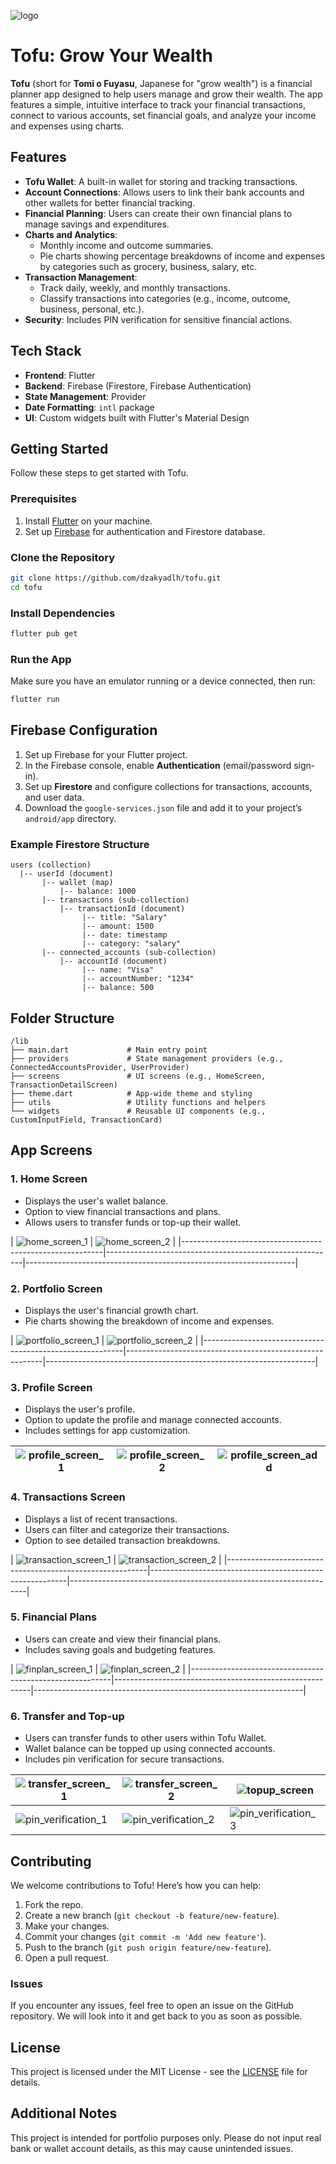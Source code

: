 ![logo](assets/images/tofu.png)

# Tofu: Grow Your Wealth

**Tofu** (short for **Tomi o Fuyasu**, Japanese for "grow wealth") is a financial planner app designed to help users manage and grow their wealth. The app features a simple, intuitive interface to track your financial transactions, connect to various accounts, set financial goals, and analyze your income and expenses using charts.

## Features

- **Tofu Wallet**: A built-in wallet for storing and tracking transactions.
- **Account Connections**: Allows users to link their bank accounts and other wallets for better financial tracking.
- **Financial Planning**: Users can create their own financial plans to manage savings and expenditures.
- **Charts and Analytics**:
  - Monthly income and outcome summaries.
  - Pie charts showing percentage breakdowns of income and expenses by categories such as grocery, business, salary, etc.
- **Transaction Management**:
  - Track daily, weekly, and monthly transactions.
  - Classify transactions into categories (e.g., income, outcome, business, personal, etc.).
- **Security**: Includes PIN verification for sensitive financial actions.

## Tech Stack

- **Frontend**: Flutter
- **Backend**: Firebase (Firestore, Firebase Authentication)
- **State Management**: Provider
- **Date Formatting**: `intl` package
- **UI**: Custom widgets built with Flutter's Material Design

## Getting Started

Follow these steps to get started with Tofu.

### Prerequisites

1. Install [Flutter](https://flutter.dev/docs/get-started/install) on your machine.
2. Set up [Firebase](https://firebase.google.com/docs/flutter/setup) for authentication and Firestore database.

### Clone the Repository

```bash
git clone https://github.com/dzakyadlh/tofu.git
cd tofu
```

### Install Dependencies

```bash
flutter pub get
```

### Run the App

Make sure you have an emulator running or a device connected, then run:

```bash
flutter run
```

## Firebase Configuration

1. Set up Firebase for your Flutter project.
2. In the Firebase console, enable **Authentication** (email/password sign-in).
3. Set up **Firestore** and configure collections for transactions, accounts, and user data.
4. Download the `google-services.json` file and add it to your project’s `android/app` directory.

### Example Firestore Structure

```plaintext
users (collection)
  |-- userId (document)
       |-- wallet (map)
           |-- balance: 1000
       |-- transactions (sub-collection)
           |-- transactionId (document)
                |-- title: "Salary"
                |-- amount: 1500
                |-- date: timestamp
                |-- category: "salary"
       |-- connected_accounts (sub-collection)
           |-- accountId (document)
                |-- name: "Visa"
                |-- accountNumber: "1234"
                |-- balance: 500
```

## Folder Structure

```plaintext
/lib
├── main.dart             # Main entry point
├── providers             # State management providers (e.g., ConnectedAccountsProvider, UserProvider)
├── screens               # UI screens (e.g., HomeScreen, TransactionDetailScreen)
├── theme.dart            # App-wide theme and styling
├── utils                 # Utility functions and helpers
└── widgets               # Reusable UI components (e.g., CustomInputField, TransactionCard)
```

## App Screens

### 1. **Home Screen**

- Displays the user's wallet balance.
- Option to view financial transactions and plans.
- Allows users to transfer funds or top-up their wallet.

| ![home_screen_1](assets/documentation/home1.png) | ![home_screen_2](assets/documentation/home2.jpeg) |
|----------------------------------------------------------|---------------------------------------------------------|-------------------------------------------------------------------|

### 2. **Portfolio Screen**

- Displays the user's financial growth chart.
- Pie charts showing the breakdown of income and expenses.

| ![portfolio_screen_1](assets/documentation/portfolio1.png) | ![portfolio_screen_2](assets/documentation/portfolio2.png) |
|----------------------------------------------------------|---------------------------------------------------------|-------------------------------------------------------------------|

### 3. **Profile Screen**

- Displays the user's profile.
- Option to update the profile and manage connected accounts.
- Includes settings for app customization.

| ![profile_screen_1](assets/documentation/profile1.jpeg) | ![profile_screen_2](assets/documentation/profile2.jpeg) | ![profile_screen_add](assets/documentation/addaccountconnection.jpeg) |
|----------------------------------------------------------|---------------------------------------------------------|-------------------------------------------------------------------|

### 4. **Transactions Screen**

- Displays a list of recent transactions.
- Users can filter and categorize their transactions.
- Option to see detailed transaction breakdowns.

| ![transaction_screen_1](assets/documentation/transactions.jpeg) | ![transaction_screen_2](assets/documentation/transactiondetail.jpeg) |
|----------------------------------------------------------|---------------------------------------------------------|-------------------------------------------------------------------|

### 5. **Financial Plans**

- Users can create and view their financial plans.
- Includes saving goals and budgeting features.

| ![finplan_screen_1](assets/documentation/finplanlist.jpeg) | ![finplan_screen_2](assets/documentation/addfinplan.jpeg) |
|----------------------------------------------------------|---------------------------------------------------------|-------------------------------------------------------------------|

### 6. **Transfer and Top-up**

- Users can transfer funds to other users within Tofu Wallet.
- Wallet balance can be topped up using connected accounts.
- Includes pin verification for secure transactions.

| ![transfer_screen_1](assets/documentation/transfer.jpeg) | ![transfer_screen_2](assets/documentation/transfercheckout.jpeg) | ![topup_screen](assets/documentation/topup.jpeg) |
|---------------------------------------------------------|-------------------------------------------------------------|--------------------------------------------------|
| ![pin_verification_1](assets/documentation/pin.jpeg) | ![pin_verification_2](assets/documentation/insertpin.jpeg) | ![pin_verification_3](assets/documentation/pinerror.jpeg) |


## Contributing

We welcome contributions to Tofu! Here’s how you can help:

1. Fork the repo.
2. Create a new branch (`git checkout -b feature/new-feature`).
3. Make your changes.
4. Commit your changes (`git commit -m 'Add new feature'`).
5. Push to the branch (`git push origin feature/new-feature`).
6. Open a pull request.

### Issues

If you encounter any issues, feel free to open an issue on the GitHub repository. We will look into it and get back to you as soon as possible.

## License

This project is licensed under the MIT License - see the [LICENSE](LICENSE) file for details.

## Additional Notes

This project is intended for portfolio purposes only. Please do not input real bank or wallet account details, as this may cause unintended issues.
